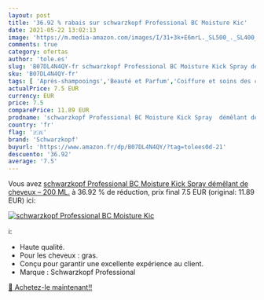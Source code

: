 ```yaml
---
layout: post
title: '36.92 % rabais sur schwarzkopf Professional BC Moisture Kic'
date: 2021-05-22 13:02:13
image: 'https://m.media-amazon.com/images/I/31+3k+E6mrL._SL500_._SL400_.jpg'
comments: true
category: ofertas
author: 'tole.es'
slug: 'B07DL4N4QY-fr schwarzkopf Professional BC Moisture Kick Spray démêlant...'
sku: 'B07DL4N4QY-fr'
tags: [ 'Après-shampooings','Beauté et Parfum','Coiffure et soins des cheveux','Soins des cheveux','schwarzkopf', ]
actualPrice: 7.5 EUR
currency: EUR
price: 7.5
comparePrice: 11.89 EUR
prodname: 'schwarzkopf Professional BC Moisture Kick Spray  démêlant de cheveux – 200 ML.'
country: 'fr'
flag: '🇫🇷'
brand: 'Schwarzkopf'
buyurl: 'https://www.amazon.fr/dp/B07DL4N4QY/?tag=tolees0d-21'
descuento: '36.92'
average: '7.5'
---
```


Vous avez [schwarzkopf Professional BC Moisture Kick Spray  démêlant de cheveux – 200 ML.](https://www.amazon.fr/dp/B07DL4N4QY/?tag=tolees0d-21)  à  36.92 % de réduction, prix final  7.5 EUR (original: 11.89 EUR) ici:

[![schwarzkopf Professional BC Moisture Kic](https://m.media-amazon.com/images/I/31+3k+E6mrL._SL500_._SL400_.jpg)](https://www.amazon.fr/dp/B07DL4N4QY/?tag=tolees0d-21)

ℹ️:

- Haute qualité.
- Pour les cheveux : gras.
- Conçu pour garantir une excellente expérience au client.
- Marque : Schwarzkopf Professional

[🛒 Achetez-le maintenant!!](https://www.amazon.fr/dp/B07DL4N4QY/?tag=tolees0d-21)
